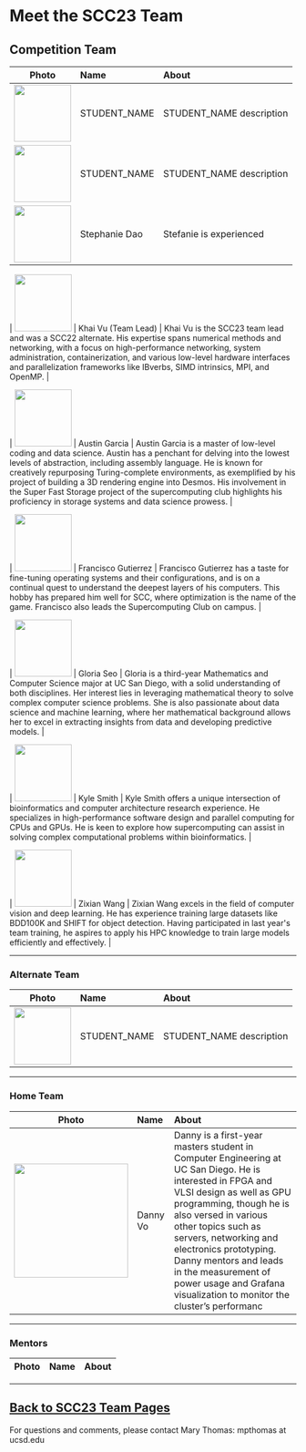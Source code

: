 # Meet the SCC23 Team

## Competition Team

| **Photo** | **Name**  | **About**  |
| ---- | :----- | :---- |
|  <img src="" width="100" /> | STUDENT_NAME   | STUDENT_NAME description |  
|  <img src="" width="100" /> | STUDENT_NAME   | STUDENT_NAME description |  
| <img src="https://lh5.googleusercontent.com/GJFdhtM981VCZ51F3Pc7BlHIcV2Kz3PO-N0llcO4_jjJih-h-evOPjI7ig5HEQAQht8pDu69KPa-5A-IR7xMO6Pt_B7yyU3v6uYMCVNbKCbvi62E5GEddRZQsv3nf-AkDJTMsPmRPOw93dq5RkVut7eh1sJnaegxzqf2EUu-Ldc-zeGlL5W90x4KNg" width="100" /> | Stephanie Dao | Stefanie is experienced |

|  <img src="" width="100" /> | Khai Vu (Team Lead) | 
Khai Vu is the SCC23 team lead and was a SCC22 alternate. His expertise spans numerical methods and networking, with a focus on high-performance networking, system administration, containerization, and various low-level hardware interfaces and parallelization frameworks like IBverbs, SIMD intrinsics, MPI, and OpenMP. | 

|  <img src="" width="100" /> | Austin Garcia | 
Austin Garcia is a master of low-level coding and data science. Austin has a penchant for delving into the lowest levels of abstraction, including assembly language. He is known for creatively repurposing Turing-complete environments, as exemplified by his project of building a 3D rendering engine into Desmos. His involvement in the Super Fast Storage project of the supercomputing club highlights his proficiency in storage systems and data science prowess. | 

|  <img src="" width="100" /> | Francisco Gutierrez | 
Francisco Gutierrez has a taste for fine-tuning operating systems and their configurations, and is on a continual quest to understand the deepest layers of his computers. This hobby has prepared him well for SCC, where optimization is the name of the game. Francisco also leads the Supercomputing Club on campus. | 


|  <img src="" width="100" /> | Gloria Seo | 
Gloria is a third-year Mathematics and Computer Science major at UC San Diego, with a solid understanding of both disciplines. Her interest lies in leveraging mathematical theory to solve complex computer science problems. She is also passionate about data science and machine learning, where her mathematical background allows her to excel in extracting insights from data and developing predictive models. | 

|  <img src="" width="100" /> | Kyle Smith | 
Kyle Smith offers a unique intersection of bioinformatics and computer architecture research experience. He specializes in high-performance software design and parallel computing for CPUs and GPUs. He is keen to explore how supercomputing can assist in solving complex computational problems within bioinformatics. | 

|  <img src="" width="100" /> | Zixian Wang | 
Zixian Wang excels in the field of computer vision and deep learning. He has experience training large datasets like BDD100K and SHIFT for object detection. Having participated in last year's team training, he aspires to apply his HPC knowledge to train large models efficiently and effectively. | 



<hr>
<h3> Alternate Team </h3>

| **Photo** | **Name**  | **About**  |
| ---- | :----- | :---- |
|  <img src="" width="100" /> | STUDENT_NAME   | STUDENT_NAME description |  


<hr>
<h3> Home Team </h3>

| **Photo** | **Name**  | **About**  |
| ---- | :----- | :---- |
| <img src="https://lh6.googleusercontent.com/KxxL5UOlLxZyMy7avN0OJp7IYEE4VqYswoBUrOAvjrXlqMZ6mq7x9sW1Y0ewLZQFjnHTTK3WT5tdyl4hcRMQpUZ_xQry1JJHILuTnrR7nnIQLLTeg_BQFtXAaS9QcujHCN5xWUejW1A9b2fPLBSUSay1X3uvaqQPcGQe2FqqSevPdBXWZD6RsePz4A" width="200" /> | Danny Vo          | Danny  is a first-year masters student in Computer Engineering at UC San Diego. He is interested in FPGA and VLSI design as well as GPU programming, though he is also versed in various other topics such as servers, networking and electronics prototyping. Danny mentors and leads in the measurement of power usage and Grafana visualization to monitor the cluster’s performanc |

<hr>
<h3> Mentors </h3>

| **Photo** | **Name**  | **About**  |
| ---- | :----- | :---- |


<hr>

## [Back to SCC23 Team Pages](https://hpc-students.sdsc.edu/scc/scc23/)

For questions and comments, please contact Mary Thomas:  mpthomas at ucsd.edu

